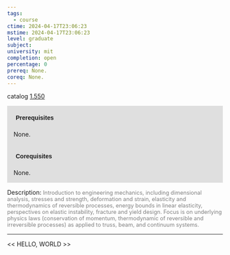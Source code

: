 ```yaml
---
tags:
  - course
ctime: 2024-04-17T23:06:23
mstime: 2024-04-17T23:06:23
level: graduate
subject: 
university: mit
completion: open
percentage: 0
prereq: None.
coreq: None.
---
```


catalog [1.550](http://student.mit.edu/catalog/m1c.html#1.550)

<span style="display: block; padding: 15px; background-color: rgb(100, 100, 100, 0.2);"><font id="m_prereq271_0" style="display: block; font-family: Arial, sans-serif; font-weight: bold; padding: 5px">Prerequisites</font><br><span id="prereq271_0">None.</span></span>
<span style="display: block; padding: 15px; background-color: rgb(100, 100, 100, 0.2);"><font id="m_coreq271_0" style="display: block; font-family: Arial, sans-serif; font-weight: bold; padding: 5px">Corequisites</font><br><span id="coreq271_0">None.</span></span>

<font style="">Description:</font>
<font style="color: grey; font-size: 0.8rem;">Introduction to engineering mechanics, including dimensional analysis, stresses and strength, deformation and strain, elasticity and thermodynamics of reversible processes, energy bounds in linear elasticity, perspectives on elastic instability, fracture and yield design. Focus is on underlying physics laws (conservation of momentum, thermodynamic of reversible and irreversible processes) as applied to truss, beam, and continuum systems.</font>



---

<< HELLO, WORLD >>
